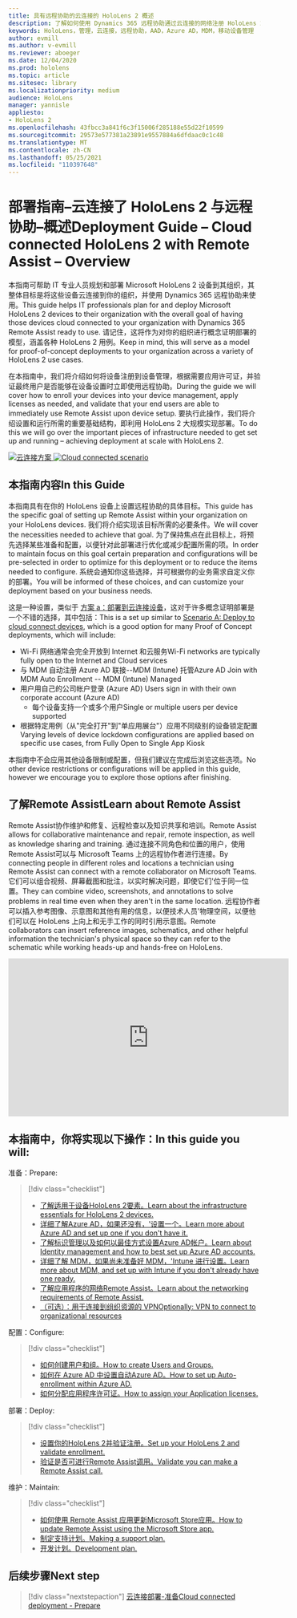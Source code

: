 ```yaml
---
title: 具有远程协助的云连接的 HoloLens 2 概述
description: 了解如何使用 Dynamics 365 远程协助通过云连接的网络注册 HoloLens 2 设备。
keywords: HoloLens，管理，云连接，远程协助，AAD，Azure AD，MDM，移动设备管理
author: evmill
ms.author: v-evmill
ms.reviewer: aboeger
ms.date: 12/04/2020
ms.prod: hololens
ms.topic: article
ms.sitesec: library
ms.localizationpriority: medium
audience: HoloLens
manager: yannisle
appliesto:
- HoloLens 2
ms.openlocfilehash: 43fbcc3a841f6c3f15006f285188e55d22f10599
ms.sourcegitcommit: 29573e577381a23891e9557884a6dfdaac0c1c48
ms.translationtype: MT
ms.contentlocale: zh-CN
ms.lasthandoff: 05/25/2021
ms.locfileid: "110397648"
---
```

# <a name="deployment-guide--cloud-connected-hololens-2-with-remote-assist--overview"></a><span data-ttu-id="d3f74-104">部署指南–云连接了 HoloLens 2 与远程协助–概述</span><span class="sxs-lookup"><span data-stu-id="d3f74-104">Deployment Guide – Cloud connected HoloLens 2 with Remote Assist – Overview</span></span>

<span data-ttu-id="d3f74-105">本指南可帮助 IT 专业人员规划和部署 Microsoft HoloLens 2 设备到其组织，其整体目标是将这些设备云连接到你的组织，并使用 Dynamics 365 远程协助来使用。</span><span class="sxs-lookup"><span data-stu-id="d3f74-105">This guide helps IT professionals plan for and deploy Microsoft HoloLens 2 devices to their organization with the overall goal of having those devices cloud connected to your organization with Dynamics 365 Remote Assist ready to use.</span></span> <span data-ttu-id="d3f74-106">请记住，这将作为对你的组织进行概念证明部署的模型，涵盖各种 HoloLens 2 用例。</span><span class="sxs-lookup"><span data-stu-id="d3f74-106">Keep in mind, this will serve as a model for proof-of-concept deployments to your organization across a variety of HoloLens 2 use cases.</span></span>

<span data-ttu-id="d3f74-107">在本指南中，我们将介绍如何将设备注册到设备管理，根据需要应用许可证，并验证最终用户是否能够在设备设置时立即使用远程协助。</span><span class="sxs-lookup"><span data-stu-id="d3f74-107">During the guide we will cover how to enroll your devices into your device management, apply licenses as needed, and validate that your end users are able to immediately use Remote Assist upon device setup.</span></span> <span data-ttu-id="d3f74-108">要执行此操作，我们将介绍设置和运行所需的重要基础结构，即利用 HoloLens 2 大规模实现部署。</span><span class="sxs-lookup"><span data-stu-id="d3f74-108">To do this we will go over the important pieces of infrastructure needed to get set up and running – achieving deployment at scale with HoloLens 2.</span></span>

<span data-ttu-id="d3f74-109">[![云连接方案 ](./images/deployment-guides-revised-scenario-a.png)](./images/deployment-guides-revised-scenario-a.png#lightbox)</span><span class="sxs-lookup"><span data-stu-id="d3f74-109">[ ![Cloud connected scenario](./images/deployment-guides-revised-scenario-a.png) ](./images/deployment-guides-revised-scenario-a.png#lightbox)</span></span>
## <a name="in-this-guide"></a><span data-ttu-id="d3f74-110">本指南内容</span><span class="sxs-lookup"><span data-stu-id="d3f74-110">In this Guide</span></span>

<span data-ttu-id="d3f74-111">本指南具有在你的 HoloLens 设备上设置远程协助的具体目标。</span><span class="sxs-lookup"><span data-stu-id="d3f74-111">This guide has the specific goal of setting up Remote Assist within your organization on your HoloLens devices.</span></span> <span data-ttu-id="d3f74-112">我们将介绍实现该目标所需的必要条件。</span><span class="sxs-lookup"><span data-stu-id="d3f74-112">We will cover the necessities needed to achieve that goal.</span></span> <span data-ttu-id="d3f74-113">为了保持焦点在此目标上，将预先选择某些准备和配置，以便针对此部署进行优化或减少配置所需的项。</span><span class="sxs-lookup"><span data-stu-id="d3f74-113">In order to maintain focus on this goal certain preparation and configurations will be pre-selected in order to optimize for this deployment or to reduce the items needed to configure.</span></span> <span data-ttu-id="d3f74-114">系统会通知你这些选择，并可根据你的业务需求自定义你的部署。</span><span class="sxs-lookup"><span data-stu-id="d3f74-114">You will be informed of these choices, and can customize your deployment based on your business needs.</span></span>

<span data-ttu-id="d3f74-115">这是一种设置，类似于 [方案 a：部署到云连接设备](https://docs.microsoft.com/hololens/common-scenarios#scenario-a)，这对于许多概念证明部署是一个不错的选择，其中包括：</span><span class="sxs-lookup"><span data-stu-id="d3f74-115">This is a set up similar to [Scenario A: Deploy to cloud connect devices](https://docs.microsoft.com/hololens/common-scenarios#scenario-a), which is a good option for many Proof of Concept deployments, which will include:</span></span>

- <span data-ttu-id="d3f74-116">Wi-Fi 网络通常会完全开放到 Internet 和云服务</span><span class="sxs-lookup"><span data-stu-id="d3f74-116">Wi-Fi networks are typically fully open to the Internet and Cloud services</span></span>
- <span data-ttu-id="d3f74-117">与 MDM 自动注册 Azure AD 联接--MDM (Intune) 托管</span><span class="sxs-lookup"><span data-stu-id="d3f74-117">Azure AD Join with MDM Auto Enrollment -- MDM (Intune) Managed</span></span>
- <span data-ttu-id="d3f74-118">用户用自己的公司帐户登录 (Azure AD) </span><span class="sxs-lookup"><span data-stu-id="d3f74-118">Users sign in with their own corporate account (Azure AD)</span></span>
  - <span data-ttu-id="d3f74-119">每个设备支持一个或多个用户</span><span class="sxs-lookup"><span data-stu-id="d3f74-119">Single or multiple users per device supported</span></span>
- <span data-ttu-id="d3f74-120">根据特定用例（从"完全打开"到"单应用展台"）应用不同级别的设备锁定配置</span><span class="sxs-lookup"><span data-stu-id="d3f74-120">Varying levels of device lockdown configurations are applied based on specific use cases, from Fully Open to Single App Kiosk</span></span>



<span data-ttu-id="d3f74-121">本指南中不会应用其他设备限制或配置，但我们建议在完成后浏览这些选项。</span><span class="sxs-lookup"><span data-stu-id="d3f74-121">No other device restrictions or configurations will be applied in this guide, however we encourage you to explore those options after finishing.</span></span>

## <a name="learn-about-remote-assist"></a><span data-ttu-id="d3f74-122">了解Remote Assist</span><span class="sxs-lookup"><span data-stu-id="d3f74-122">Learn about Remote Assist</span></span>

<span data-ttu-id="d3f74-123">Remote Assist协作维护和修复、远程检查以及知识共享和培训。</span><span class="sxs-lookup"><span data-stu-id="d3f74-123">Remote Assist allows for collaborative maintenance and repair, remote inspection, as well as knowledge sharing and training.</span></span> <span data-ttu-id="d3f74-124">通过连接不同角色和位置的用户，使用 Remote Assist可以与 Microsoft Teams 上的远程协作者进行连接。</span><span class="sxs-lookup"><span data-stu-id="d3f74-124">By connecting people in different roles and locations a technician using Remote Assist can connect with a remote collaborator on Microsoft Teams.</span></span> <span data-ttu-id="d3f74-125">它们可以组合视频、屏幕截图和批注，以实时解决问题，即使它们&#39;位于同一位置。</span><span class="sxs-lookup"><span data-stu-id="d3f74-125">They can combine video, screenshots, and annotations to solve problems in real time even when they aren&#39;t in the same location.</span></span> <span data-ttu-id="d3f74-126">远程协作者可以插入参考图像、示意图和其他有用的信息，以便技术人员&#39;物理空间，以便他们可以在 HoloLens 上向上和无手工作的同时引用示意图。</span><span class="sxs-lookup"><span data-stu-id="d3f74-126">Remote collaborators can insert reference images, schematics, and other helpful information the technician&#39;s physical space so they can refer to the schematic while working heads-up and hands-free on HoloLens.</span></span>

<iframe width="560" height="315" src="https://www.youtube.com/embed/d3YT8j0yYl0" frameborder="0" allow="accelerometer; autoplay; clipboard-write; encrypted-media; gyroscope; picture-in-picture" allowfullscreen></iframe>

## <a name="in-this-guide-you-will"></a><span data-ttu-id="d3f74-127">本指南中，你将实现以下操作：</span><span class="sxs-lookup"><span data-stu-id="d3f74-127">In this guide you will:</span></span>

<span data-ttu-id="d3f74-128">准备：</span><span class="sxs-lookup"><span data-stu-id="d3f74-128">Prepare:</span></span>

> [!div class="checklist"]
> - [<span data-ttu-id="d3f74-129">了解适用于设备HoloLens 2要素。</span><span class="sxs-lookup"><span data-stu-id="d3f74-129">Learn about the infrastructure essentials for HoloLens 2 devices.</span></span>](hololens2-cloud-connected-prepare.md#infrastructure-essentials)
> - [<span data-ttu-id="d3f74-130">详细了解Azure AD，如果还没有，&#39;设置一个。</span><span class="sxs-lookup"><span data-stu-id="d3f74-130">Learn more about Azure AD and set up one if you don&#39;t have it.</span></span>](hololens2-cloud-connected-prepare.md#azure-active-directory)
> - [<span data-ttu-id="d3f74-131">了解标识管理以及如何以最佳方式设置Azure AD帐户。</span><span class="sxs-lookup"><span data-stu-id="d3f74-131">Learn about Identity management and how to best set up Azure AD accounts.</span></span>](hololens2-cloud-connected-prepare.md#identity-management)
> - [<span data-ttu-id="d3f74-132">详细了解 MDM，如果尚未准备好 MDM，&#39;Intune 进行设置。</span><span class="sxs-lookup"><span data-stu-id="d3f74-132">Learn more about MDM, and set up with Intune if you don&#39;t already have one ready.</span></span>](hololens2-cloud-connected-prepare.md#mobile-device-management)
> - [<span data-ttu-id="d3f74-133">了解应用程序的网络Remote Assist。</span><span class="sxs-lookup"><span data-stu-id="d3f74-133">Learn about the networking requirements of Remote Assist.</span></span>](hololens2-cloud-connected-prepare.md#network)
> - [<span data-ttu-id="d3f74-134">（可选）：用于连接到组织资源的 VPN</span><span class="sxs-lookup"><span data-stu-id="d3f74-134">Optionally: VPN to connect to organizational resources</span></span>](/hololens2-cloud-connected-prepare.md#optional-connect-your-hololens-to-vpn)

<span data-ttu-id="d3f74-135">配置：</span><span class="sxs-lookup"><span data-stu-id="d3f74-135">Configure:</span></span>

> [!div class="checklist"]
> - [<span data-ttu-id="d3f74-136">如何创建用户和组。</span><span class="sxs-lookup"><span data-stu-id="d3f74-136">How to create Users and Groups.</span></span>](hololens2-cloud-connected-configure.md#azure-users-and-groups)
> - [<span data-ttu-id="d3f74-137">如何在 Azure AD 中设置自动Azure AD。</span><span class="sxs-lookup"><span data-stu-id="d3f74-137">How to set up Auto-enrollment within Azure AD.</span></span>](hololens2-cloud-connected-configure.md#auto-enrollment-on-hololens-2)
> - [<span data-ttu-id="d3f74-138">如何分配应用程序许可证。</span><span class="sxs-lookup"><span data-stu-id="d3f74-138">How to assign your Application licenses.</span></span>](hololens2-cloud-connected-configure.md#application-licenses)

<span data-ttu-id="d3f74-139">部署：</span><span class="sxs-lookup"><span data-stu-id="d3f74-139">Deploy:</span></span>

> [!div class="checklist"]
> - [<span data-ttu-id="d3f74-140">设置你的HoloLens 2并验证注册。</span><span class="sxs-lookup"><span data-stu-id="d3f74-140">Set up your HoloLens 2 and validate enrollment.</span></span>](hololens2-cloud-connected-deploy.md#enrollment-validation)
> - [<span data-ttu-id="d3f74-141">验证是否可进行Remote Assist调用。</span><span class="sxs-lookup"><span data-stu-id="d3f74-141">Validate you can make a Remote Assist call.</span></span>](hololens2-cloud-connected-deploy.md#remote-assist-call-validation)

<span data-ttu-id="d3f74-142">维护：</span><span class="sxs-lookup"><span data-stu-id="d3f74-142">Maintain:</span></span>

> [!div class="checklist"]
> - [<span data-ttu-id="d3f74-143">如何使用 Remote Assist 应用更新Microsoft Store应用。</span><span class="sxs-lookup"><span data-stu-id="d3f74-143">How to update Remote Assist using the Microsoft Store app.</span></span>](hololens2-cloud-connected-maintain.md#updates)
> - [<span data-ttu-id="d3f74-144">制定支持计划。</span><span class="sxs-lookup"><span data-stu-id="d3f74-144">Making a support plan.</span></span>](hololens2-cloud-connected-maintain.md#support-plan)
> - [<span data-ttu-id="d3f74-145">开发计划。</span><span class="sxs-lookup"><span data-stu-id="d3f74-145">Development plan.</span></span>](hololens2-cloud-connected-maintain.md#development-plan)

## <a name="next-step"></a><span data-ttu-id="d3f74-146">后续步骤</span><span class="sxs-lookup"><span data-stu-id="d3f74-146">Next step</span></span>

> [!div class="nextstepaction"]
> [<span data-ttu-id="d3f74-147">云连接部署-准备</span><span class="sxs-lookup"><span data-stu-id="d3f74-147">Cloud connected deployment - Prepare</span></span>](hololens2-cloud-connected-prepare.md)

